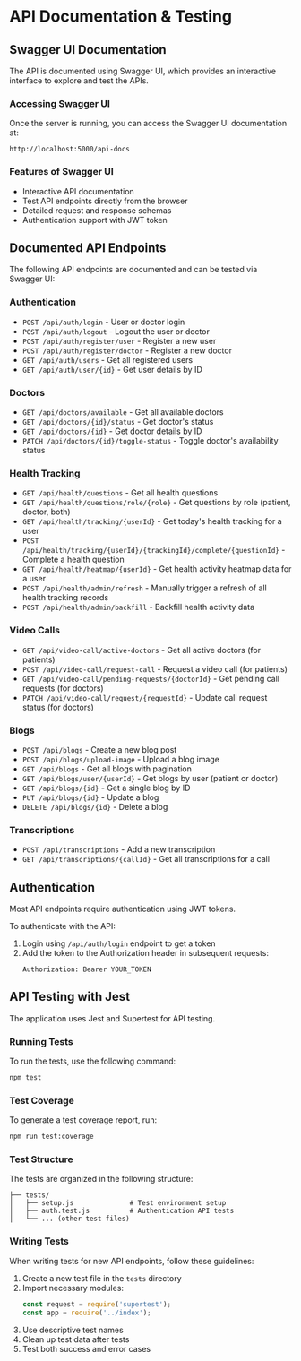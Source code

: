 # API Documentation & Testing

## Swagger UI Documentation

The API is documented using Swagger UI, which provides an interactive interface to explore and test the APIs.

### Accessing Swagger UI

Once the server is running, you can access the Swagger UI documentation at:

```
http://localhost:5000/api-docs
```

### Features of Swagger UI

- Interactive API documentation
- Test API endpoints directly from the browser
- Detailed request and response schemas
- Authentication support with JWT token

## Documented API Endpoints

The following API endpoints are documented and can be tested via Swagger UI:

### Authentication

- `POST /api/auth/login` - User or doctor login
- `POST /api/auth/logout` - Logout the user or doctor
- `POST /api/auth/register/user` - Register a new user
- `POST /api/auth/register/doctor` - Register a new doctor
- `GET /api/auth/users` - Get all registered users
- `GET /api/auth/user/{id}` - Get user details by ID

### Doctors

- `GET /api/doctors/available` - Get all available doctors
- `GET /api/doctors/{id}/status` - Get doctor's status
- `GET /api/doctors/{id}` - Get doctor details by ID
- `PATCH /api/doctors/{id}/toggle-status` - Toggle doctor's availability status

### Health Tracking

- `GET /api/health/questions` - Get all health questions
- `GET /api/health/questions/role/{role}` - Get questions by role (patient, doctor, both)
- `GET /api/health/tracking/{userId}` - Get today's health tracking for a user
- `POST /api/health/tracking/{userId}/{trackingId}/complete/{questionId}` - Complete a health question
- `GET /api/health/heatmap/{userId}` - Get health activity heatmap data for a user
- `POST /api/health/admin/refresh` - Manually trigger a refresh of all health tracking records
- `POST /api/health/admin/backfill` - Backfill health activity data

### Video Calls

- `GET /api/video-call/active-doctors` - Get all active doctors (for patients)
- `POST /api/video-call/request-call` - Request a video call (for patients)
- `GET /api/video-call/pending-requests/{doctorId}` - Get pending call requests (for doctors)
- `PATCH /api/video-call/request/{requestId}` - Update call request status (for doctors)

### Blogs

- `POST /api/blogs` - Create a new blog post
- `POST /api/blogs/upload-image` - Upload a blog image
- `GET /api/blogs` - Get all blogs with pagination
- `GET /api/blogs/user/{userId}` - Get blogs by user (patient or doctor)
- `GET /api/blogs/{id}` - Get a single blog by ID
- `PUT /api/blogs/{id}` - Update a blog
- `DELETE /api/blogs/{id}` - Delete a blog

### Transcriptions

- `POST /api/transcriptions` - Add a new transcription
- `GET /api/transcriptions/{callId}` - Get all transcriptions for a call

## Authentication

Most API endpoints require authentication using JWT tokens.

To authenticate with the API:

1. Login using `/api/auth/login` endpoint to get a token
2. Add the token to the Authorization header in subsequent requests:
   ```
   Authorization: Bearer YOUR_TOKEN
   ```

## API Testing with Jest

The application uses Jest and Supertest for API testing.

### Running Tests

To run the tests, use the following command:

```bash
npm test
```

### Test Coverage

To generate a test coverage report, run:

```bash
npm run test:coverage
```

### Test Structure

The tests are organized in the following structure:

```
├── tests/
│   ├── setup.js              # Test environment setup
│   ├── auth.test.js          # Authentication API tests
│   └── ... (other test files)
```

### Writing Tests

When writing tests for new API endpoints, follow these guidelines:

1. Create a new test file in the `tests` directory
2. Import necessary modules:
   ```javascript
   const request = require('supertest');
   const app = require('../index');
   ```
3. Use descriptive test names
4. Clean up test data after tests
5. Test both success and error cases 